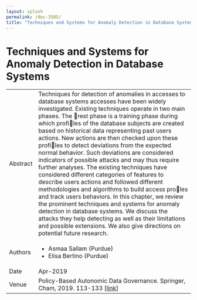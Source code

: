 ```yaml
---
layout: splash
permalink: /doc-3585/
title: "Techniques and Systems for Anomaly Detection in Database Systems"
---
```


# Techniques and Systems for Anomaly Detection in Database Systems

<table>
    <tbody>
    <tr>
        <td>Abstract</td>
        <td>Techniques for detection of anomalies in accesses to database systems accesses have been widely investigated. Existing techniques operate in two main phases. The rest phase is a training phase during which profiles of the database subjects are created based on historical data representing past users actions. New actions are then checked upon these profiles to detect deviations from the expected normal behavior. Such deviations are considered indicators of possible attacks and may thus require further analyses. The existing techniques have considered different categories of features to describe users actions and followed different methodologies and algorithms to build access proles and track users behaviors. In this chapter, we review the prominent techniques and systems for anomaly detection in database systems. We discuss the attacks they help detecting as well as their limitations and possible extensions. We also give directions on potential future research.</td>
    </tr>
    <tr>
        <td>Authors</td>
        <td>
            <ul>
                <li>Asmaa Sallam (Purdue)</li>
                <li>Elisa Bertino (Purdue)</li>
            </ul>
        </td>
    </tr>
    <tr>
        <td>Date</td>
        <td>Apr-2019</td>
    </tr>
    <tr>
        <td>Venue</td>
        <td>Policy-Based Autonomic Data Governance. Springer, Cham, 2019. 113-133 [<a href="https://link.springer.com/chapter/10.1007/978-3-030-17277-0_7">link</a>]</td>
    </tr>
    </tbody>
</table>
